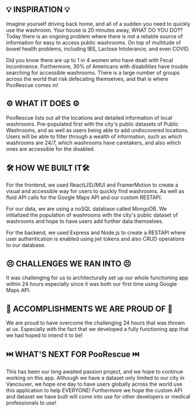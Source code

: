 ## 💡 INSPIRATION 💡
Imagine yourself driving back home, and all of a sudden you need to quickly use the washroom. Your house is 20 minutes away, WHAT DO YOU DO?? Today there is an ongoing problem where there is not a reliable source of information for easy to access public washrooms. On top of multitude of bowel health problems, including IBS, Lactose Intolerance, and even COVID. 

Did you know there are up to 1 in 4 women who have dealt with Fecal Incontinence. Furthermore, 30% of Americans with disabilities have trouble searching for accessible washrooms.
There is a large number of groups across the world that risk defecating themselves, and that is where PooRescue comes in!

## ⚙️ WHAT IT DOES ⚙️
PooRescue lists out all the locations and detailed information of local washrooms. Pre-populated first with the city's public datasets of Public Washrooms, and as well as users being able to add undiscovered locations. Users will be able to filter through a wealth of information, such as which washrooms are 24/7, which washrooms have caretakers, and also which ones are accessible for the disabled.

## 🛠️ HOW WE BUILT IT🛠️
For the frontend, we used React(JS)/MUI and FramerMotion to create a visual and accessible way for users to quickly find washrooms. As well as fluid API calls for the Google Maps API and our custom RESTAPI.

For our data, we are using a noSQL database called MongoDB. We initialized the population of washrooms with the city's public dataset of washrooms and hope to have users add further data themselves.

For the backend, we used Express and Node.js to create a RESTAPI where user authentication is enabled using jwt tokens and also CRUD operations to our database.

## 😣  CHALLENGES WE RAN INTO 😣
It was challenging for us to architecturally set up our whole functioning app within 24 hours especially since it was both our first time using Google Maps API.

## 🎉 ACCOMPLISHMENTS WE ARE PROUD OF 🎉
We are proud to have overcome the challenging 24 hours that was thrown at us. Especially with the fact that we developed a fully functioning app that we had hoped to intend it to be!

## ⏭️ WHAT'S NEXT FOR PooRescue ⏭️
This has been our long awaited passion project, and we hope to continue working on this app. Although we have a dataset only limited to our city in Vancouver, we hope one day to have users globally across the world use this application to help EVERYONE! Furthermore we hope the custom API and dataset we have built will come into use for other developers or medical professionals to use!
